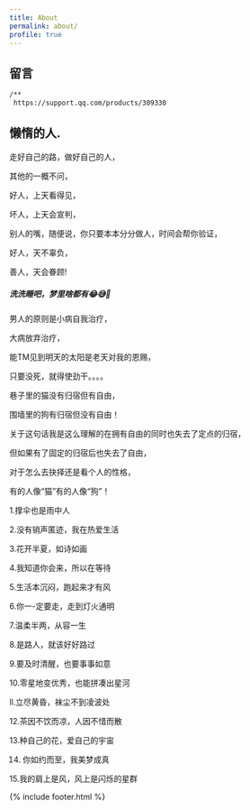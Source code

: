 ```yaml
---
title: About
permalink: about/
profile: true
---
```


## 留言
``` html
/**
 https://support.qq.com/products/309330
```
## 懒惰的人.

走好自己的路，做好自己的人，

其他的一概不问，

好人，上天看得见，

坏人，上天会宣判，

别人的嘴，随便说，你只要本本分分做人，时间会帮你验证，

好人，天不辜负，

善人，天会眷顾!

##### 洗洗睡吧，梦里啥都有😂😅🤣

男人的原则是小病自我治疗，

大病放弃治疗，

能TM见到明天的太阳是老天对我的恩赐，

只要没死，就得使劲干。。。。

巷子里的猫没有归宿但有自由，  

围墙里的狗有归宿但没有自由！  

关于这句话我是这么理解的在拥有自由的同时也失去了定点的归宿，  

但如果有了固定的归宿后也失去了自由，  

对于怎么去抉择还是看个人的性格，  

有的人像“猫”有的人像“狗”！  

1.撑伞也是雨中人  

2.没有销声匿迹，我在热爱生活  

3.花开半夏，如诗如画  

4.我知道你会来，所以在等待  

5.生活本沉闷，跑起来才有风  

6.你一-定要走，走到灯火通明  

7.温柔半两，从容一生  

8.是路人，就该好好路过  

9.要及时清醒，也要事事如意  

10.零星地变优秀，也能拼凑出星河  

ll.立尽黄昏，袜尘不到凌波处  

12.茶因不饮而凉，人因不惜而散  

13.种自己的花，爱自己的宇宙  
 
14. 你如约而至，我美梦成真  

15.我的肩上是风，风上是闪烁的星群  

{% include footer.html %}
